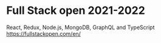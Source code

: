 # Full Stack open 2021-2022
React, Redux, Node.js, MongoDB, GraphQL and TypeScript
https://fullstackopen.com/en/

